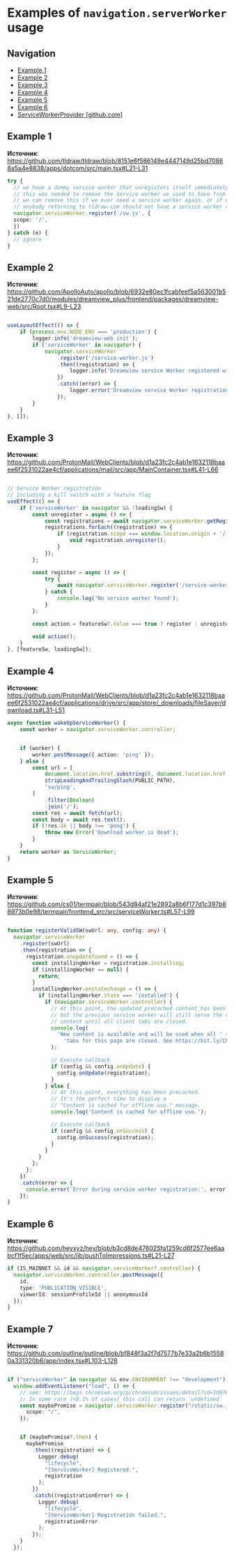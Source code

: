 # Examples of `navigation.serverWorker` usage

## Navigation

- [Example 1](#example-1)
- [Example 2](#example-2)
- [Example 3](#example-3)
- [Example 4](#example-4)
- [Example 5](#example-5)
- [Example 6](#example-6)
- [ServiceWorkerProvider [github.com]](https://github.com/ProtonMail/WebClients/blob/d1a23fc2c4ab1e1632118baaee6f2531022ae4cf/applications/pass/src/app/ServiceWorker/ServiceWorkerProvider.tsx)

## Example 1

**Источник**: <https://github.com/tldraw/tldraw/blob/8151e6f586149e4447149d25bd70868a5a4e8838/apps/dotcom/src/main.tsx#L21-L31>

```TypeScript
try {
  // we have a dummy service worker that unregisters itself immediately
  // this was needed to remove the service worker we used to have from the cache
  // we can remove this if we ever need a service worker again, or if enough time passes that
  // anybody returning to tldraw.com should not have a service worker running
  navigator.serviceWorker.register('/sw.js', {
  scope: '/',
  })
} catch (e) {
  // ignore
}

```

## Example 2

**Источник**: <https://github.com/ApolloAuto/apollo/blob/6932e80ec1fcabfeef5a563001b521de2770c7d0/modules/dreamview_plus/frontend/packages/dreamview-web/src/Root.tsx#L9-L23>

```TypeScript

useLayoutEffect(() => {
    if (process.env.NODE_ENV === 'production') {
        logger.info('dreamview-web init');
        if ('serviceWorker' in navigator) {
            navigator.serviceWorker
                .register('/service-worker.js')
                .then((registration) => {
                    logger.info('Dreamview service Worker registered with scope:', registration.scope);
                })
                .catch((error) => {
                    logger.error('Dreamview service Worker registration failed:', error);
                });
        }
    }
}, []);

```

## Example 3

**Источник**: <https://github.com/ProtonMail/WebClients/blob/d1a23fc2c4ab1e1632118baaee6f2531022ae4cf/applications/mail/src/app/MainContainer.tsx#L41-L66>

```TypeScript

// Service Worker registration
// Including a kill switch with a feature flag
useEffect(() => {
    if ('serviceWorker' in navigator && !loadingSw) {
        const unregister = async () => {
            const registrations = await navigator.serviceWorker.getRegistrations();
            registrations.forEach((registration) => {
                if (registration.scope === window.location.origin + '/') {
                    void registration.unregister();
                }
            });
        };

        const register = async () => {
            try {
                await navigator.serviceWorker.register('/service-worker.js');
            } catch {
                console.log('No service worker found');
            }
        };

        const action = featureSw?.Value === true ? register : unregister;

        void action();
    }
}, [featureSw, loadingSw]);

```

## Example 4

**Источник**: <https://github.com/ProtonMail/WebClients/blob/d1a23fc2c4ab1e1632118baaee6f2531022ae4cf/applications/drive/src/app/store/_downloads/fileSaver/download.ts#L31-L51>

```TypeScript
async function wakeUpServiceWorker() {
    const worker = navigator.serviceWorker.controller;


    if (worker) {
        worker.postMessage({ action: 'ping' });
    } else {
        const url = [
            document.location.href.substring(0, document.location.href.indexOf('/')),
            stripLeadingAndTrailingSlash(PUBLIC_PATH),
            'sw/ping',
        ]
            .filter(Boolean)
            .join('/');
        const res = await fetch(url);
        const body = await res.text();
        if (!res.ok || body !== 'pong') {
            throw new Error('Download worker is dead');
        }
    }
    return worker as ServiceWorker;
}
```

## Example 5

**Источник**: <https://github.com/cs01/termpair/blob/543d84af21e2892a8b6f177d1c397b88973b0e98/termpair/frontend_src/src/serviceWorker.ts#L57-L99>

```TypeScript

function registerValidSW(swUrl: any, config: any) {
  navigator.serviceWorker
    .register(swUrl)
    .then(registration => {
      registration.onupdatefound = () => {
        const installingWorker = registration.installing;
        if (installingWorker == null) {
          return;
        }
        installingWorker.onstatechange = () => {
          if (installingWorker.state === 'installed') {
            if (navigator.serviceWorker.controller) {
              // At this point, the updated precached content has been fetched,
              // but the previous service worker will still serve the older
              // content until all client tabs are closed.
              console.log(
                'New content is available and will be used when all ' +
                  'tabs for this page are closed. See https://bit.ly/CRA-PWA.'
              );

              // Execute callback
              if (config && config.onUpdate) {
                config.onUpdate(registration);
              }
            } else {
              // At this point, everything has been precached.
              // It's the perfect time to display a
              // "Content is cached for offline use." message.
              console.log('Content is cached for offline use.');

              // Execute callback
              if (config && config.onSuccess) {
                config.onSuccess(registration);
              }
            }
          }
        };
      };
    })
    .catch(error => {
      console.error('Error during service worker registration:', error);
    });
}

```

## Example 6

**Источник**: <https://github.com/heyxyz/hey/blob/b3cd8de476025fa1259cd6f2577ee6aabcf1f5ec/apps/web/src/lib/pushToImpressions.ts#L21-L27>

```TypeScript
if (IS_MAINNET && id && navigator.serviceWorker?.controller) {
  navigator.serviceWorker.controller.postMessage({
    id,
    type: 'PUBLICATION_VISIBLE',
    viewerId: sessionProfileId || anonymousId
  });
}

```

## Example 7

**Источник**: <https://github.com/outline/outline/blob/bf848f3a2f7d7577b7e33a2b6b15580a331320b6/app/index.tsx#L103-L128>

```TypeScript

if ("serviceWorker" in navigator && env.ENVIRONMENT !== "development") {
  window.addEventListener("load", () => {
    // see: https://bugs.chromium.org/p/chromium/issues/detail?id=1097616
    // In some rare (<0.1% of cases) this call can return `undefined`
    const maybePromise = navigator.serviceWorker.register("/static/sw.js", {
      scope: "/",
    });


    if (maybePromise?.then) {
      maybePromise
        .then((registration) => {
          Logger.debug(
            "lifecycle",
            "[ServiceWorker] Registered.",
            registration
          );
        })
        .catch((registrationError) => {
          Logger.debug(
            "lifecycle",
            "[ServiceWorker] Registration failed.",
            registrationError
          );
        });
    }
  });

```
